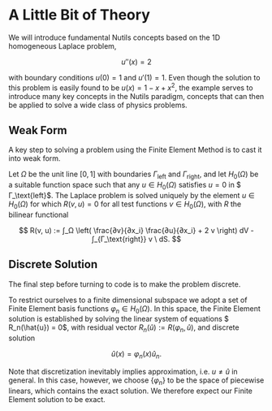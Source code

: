 # A Little Bit of Theory

We will introduce fundamental Nutils concepts based on the 1D homogeneous
Laplace problem,

$$ u''(x) = 2 $$

with boundary conditions $u(0) = 1$ and $u'(1) = 1$. Even though the solution
to this problem is easily found to be $u(x) = 1 - x + x^2$, the example serves
to introduce many key concepts in the Nutils paradigm, concepts that can then
be applied to solve a wide class of physics problems.

## Weak Form

A key step to solving a problem using the Finite Element Method is to cast it
into weak form.

Let $Ω$ be the unit line $[0,1]$ with boundaries $Γ_\text{left}$
and $Γ_\text{right}$, and let $H_0(Ω)$ be a suitable function
space such that any $u ∈ H_0(Ω)$ satisfies $u = 0$ in $
Γ_\text{left}$. The Laplace problem is solved uniquely by the element $u
∈ H_0(Ω)$ for which $R(v, u) = 0$ for all test functions $v ∈
H_0(Ω)$, with $R$ the bilinear functional

$$ R(v, u) := ∫_Ω \left( \frac{∂v}{∂x_i} \frac{∂u}{∂x_i} + 2 v \right) dV - ∫_{Γ_\text{right}} v \ dS. $$

## Discrete Solution

The final step before turning to code is to make the problem discrete.

To restrict ourselves to a finite dimensional subspace we adopt a set of Finite
Element basis functions $φ_n ∈ H_0(Ω)$. In this space, the Finite Element
solution is established by solving the linear system of equations $
R_n(\hat{u}) = 0$, with residual vector $R_n(\hat{u}) := R(φ_n, \hat{u})$,
and discrete solution

$$ \hat{u}(x) = φ_n(x) \hat{u}_n. $$

Note that discretization inevitably implies approximation, i.e. $u ≠ \hat{u}$
in general. In this case, however, we choose $\{φ_n\}$ to be the
space of piecewise linears, which contains the exact solution. We therefore
expect our Finite Element solution to be exact.
